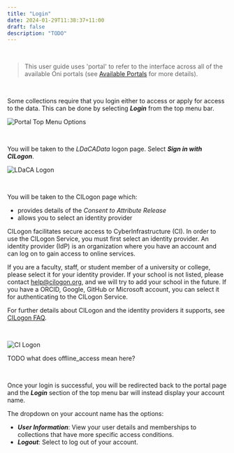 ```yaml
---
title: "Login"
date: 2024-01-29T11:38:37+11:00
draft: false
description: "TODO"
---
```


<br>

> This user guide uses 'portal' to refer to the interface across all of the available Oni portals (see [Available Portals](/getting-started/available-portals/) for more details).

<br>

Some collections require that you login either to access or apply for access to the data. This can be done by selecting ___Login___ from the top menu bar.

![Portal Top Menu Options](/help_docs/topMenuOptions.png)

<br>

You will be taken to the _LDaCAData_ logon page. Select ___Sign in with CILogon___.

![LDaCA Logon](/help_docs/LDaCALogon.png)

<br>

You will be taken to the CILogon page which:
- provides details of the _Consent to Attribute Release_
- allows you to select an identity provider

CILogon facilitates secure access to CyberInfrastructure (CI). In order to use the CILogon Service, you must first select an identity provider. An identity provider (IdP) is an organization where you have an account and can log on to gain access to online services.

If you are a faculty, staff, or student member of a university or college, please select it for your identity provider. If your school is not listed, please contact help@cilogon.org, and we will try to add your school in the future. If you have a ORCID, Google, GitHub or Microsoft account, you can select it for authenticating to the CILogon Service.

For further details about CILogon and the identity providers it supports, see [CILogon FAQ](https://www.cilogon.org/faq).

<br>

![CI Logon](/help_docs/CILogon.png)

TODO what does offline_access mean here?

<br>

Once your login is successful, you will be redirected back to the portal page and the ___Login___ section of the top menu bar will instead display your account name.

The dropdown on your account name has the options:
- ___User Information___: View your user details and memberships to collections that have more specific access conditions.
- ___Logout___: Select to log out of your account. 